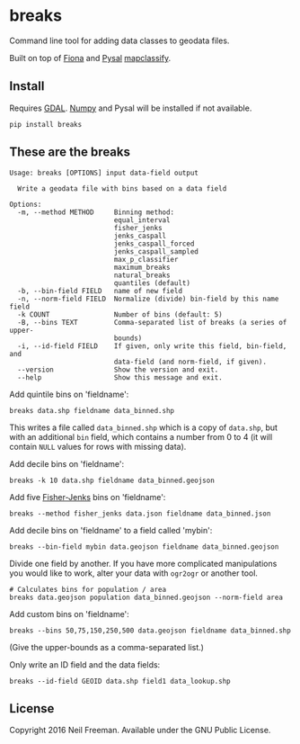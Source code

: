 # breaks

Command line tool for adding data classes to geodata files.

Built on top of [Fiona](http://toblerity.org/fiona/README.html) and [Pysal](http://pysal.readthedocs.org/en/latest/) [mapclassify](http://pysal.org/1.2/library/esda/mapclassify.html).

## Install

Requires [GDAL](http://gdal.org). [Numpy](http://www.numpy.org) and Pysal will be installed if not available.

```
pip install breaks
```

## These are the breaks
````
Usage: breaks [OPTIONS] input data-field output

  Write a geodata file with bins based on a data field

Options:
  -m, --method METHOD     Binning method:
                          equal_interval
                          fisher_jenks
                          jenks_caspall
                          jenks_caspall_forced
                          jenks_caspall_sampled
                          max_p_classifier
                          maximum_breaks
                          natural_breaks
                          quantiles (default)
  -b, --bin-field FIELD   name of new field
  -n, --norm-field FIELD  Normalize (divide) bin-field by this name field
  -k COUNT                Number of bins (default: 5)
  -B, --bins TEXT         Comma-separated list of breaks (a series of upper-
                          bounds)
  -i, --id-field FIELD    If given, only write this field, bin-field, and
                          data-field (and norm-field, if given).
  --version               Show the version and exit.
  --help                  Show this message and exit.
````

Add quintile bins on 'fieldname':
```
breaks data.shp fieldname data_binned.shp
```

This writes a file called `data_binned.shp` which is a copy of `data.shp`, but with an additional `bin` field, which contains a number from 0 to 4 (it will contain `NULL` values for rows with missing data).

Add decile bins on 'fieldname':
```
breaks -k 10 data.shp fieldname data_binned.geojson
```

Add five [Fisher-Jenks](https://en.wikipedia.org/wiki/Jenks_natural_breaks_optimization) bins on 'fieldname':
```
breaks --method fisher_jenks data.json fieldname data_binned.json
```

Add decile bins on 'fieldname' to a field called 'mybin':
```
breaks --bin-field mybin data.geojson fieldname data_binned.geojson
```

Divide one field by another. If you have more complicated manipulations you would like to work, alter your data with `ogr2ogr` or another tool. 
```
# Calculates bins for population / area
breaks data.geojson population data_binned.geojson --norm-field area
```

Add custom bins on 'fieldname':
```
breaks --bins 50,75,150,250,500 data.geojson fieldname data_binned.shp
```
(Give the upper-bounds as a comma-separated list.)

Only write an ID field and the data fields:
```
breaks --id-field GEOID data.shp field1 data_lookup.shp
```

## License

Copyright 2016 Neil Freeman. Available under the GNU Public License.

